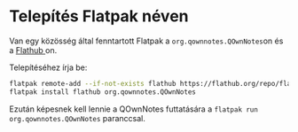 # Telepítés Flatpak néven

Van egy közösség által fenntartott Flatpak a `org.qownnotes.QOwnNotes`on és a [ Flathub ](https://flathub.org/apps/details/org.qownnotes.QOwnNotes)on.

Telepítéséhez írja be:

```bash
flatpak remote-add --if-not-exists flathub https://flathub.org/repo/flathub.flatpakrepo
flatpak install flathub org.qownnotes.QOwnNotes
```

Ezután képesnek kell lennie a QOwnNotes futtatására a `flatpak run org.qownnotes.QOwnNotes` paranccsal.
